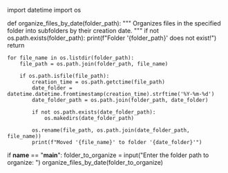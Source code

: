 import datetime
import os

def organize_files_by_date(folder_path):
    """
    Organizes files in the specified folder into subfolders by their creation date.
    """
    if not os.path.exists(folder_path):
        print(f"Folder '{folder_path}' does not exist!")
        return

    for file_name in os.listdir(folder_path):
        file_path = os.path.join(folder_path, file_name)

        if os.path.isfile(file_path):
            creation_time = os.path.getctime(file_path)
            date_folder = datetime.datetime.fromtimestamp(creation_time).strftime('%Y-%m-%d')
            date_folder_path = os.path.join(folder_path, date_folder)

            if not os.path.exists(date_folder_path):
                os.makedirs(date_folder_path)

            os.rename(file_path, os.path.join(date_folder_path, file_name))
            print(f"Moved '{file_name}' to folder '{date_folder}'")

if __name__ == "__main__":
    folder_to_organize = input("Enter the folder path to organize: ")
    organize_files_by_date(folder_to_organize)
